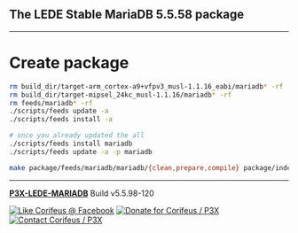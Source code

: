 [//]: #@corifeus-header

## The LEDE Stable MariaDB 5.5.58 package

---
                        
[//]: #@corifeus-header:end
# Create package

```bash
rm build_dir/target-arm_cortex-a9+vfpv3_musl-1.1.16_eabi/mariadb* -rf
rm build_dir/target-mipsel_24kc_musl-1.1.16/mariadb* -rf
rm feeds/mariadb* -rf
./scripts/feeds update -a
./scripts/feeds install -a

# once you already updated the all
./scripts/feeds install mariadb
./scripts/feeds update -a -p mariadb

make package/feeds/mariadb/mariadb/{clean,prepare,compile} package/index V=s
```
[//]: #@corifeus-footer

---

[**P3X-LEDE-MARIADB**](https://pages.corifeus.com/lede-mariadb) Build v5.5.98-120 

[![Like Corifeus @ Facebook](https://img.shields.io/badge/LIKE-Corifeus-3b5998.svg)](https://www.facebook.com/corifeus.software) [![Donate for Corifeus / P3X](https://img.shields.io/badge/Donate-Corifeus-003087.svg)](https://www.paypal.com/cgi-bin/webscr?cmd=_donations&business=LFRV89WPRMMVE&lc=HU&item_name=Patrik%20Laszlo&item_number=patrikx3&currency_code=HUF&bn=PP%2dDonationsBF%3abtn_donate_SM%2egif%3aNonHosted)  [![Contact Corifeus / P3X](https://img.shields.io/badge/Contact-P3X-ff9900.svg)](https://www.patrikx3.com/en/front/contact) 


 

[//]: #@corifeus-footer:end
